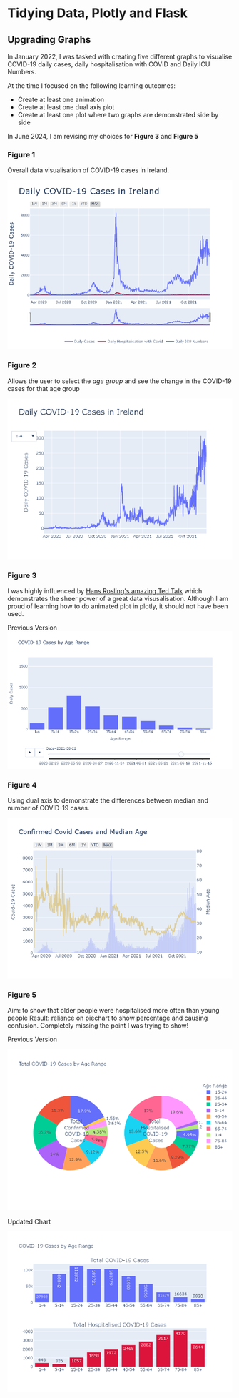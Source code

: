 # Tidying Data, Plotly and Flask

## Upgrading Graphs
In January 2022, I was tasked with creating five different graphs to visualise COVID-19 daily cases, daily hospitalisation with COVID and Daily ICU Numbers. 

At the time I focused on the following learning outcomes:
- Create at least one animation
- Create at least one dual axis plot
- Create at least one plot where two graphs are demonstrated side by side

In June 2024, I am revising my choices for **Figure 3** and **Figure 5**

### Figure 1
Overall data visualisation of COVID-19 cases in Ireland. 

<img src='https://github.com/kjonina/Presenting-Covid19-using-Flask/blob/main/screenshot/figure1.PNG'/></a>

### Figure 2
Allows the user to select the *age group* and see the change in the COVID-19 cases for that age group

<img src='https://github.com/kjonina/Presenting-Covid19-using-Flask/blob/main/screenshot/figure2.PNG'/></a>

### Figure 3
I was highly influenced by [Hans Rosling's amazing Ted Talk](https://www.youtube.com/watch?v=hVimVzgtD6w&ab_channel=TED) which demonstrates the sheer power of a great data visusalisation. Although I am proud of learning how to do animated plot in plotly, it should not have been used. 

Previous Version
<img src='https://github.com/kjonina/Presenting-Covid19-using-Flask/blob/main/screenshot/figure3.PNG'/></a>

### Figure 4
Using dual axis to demonstrate the differences between median and number of COVID-19 cases. 


<img src='https://github.com/kjonina/Presenting-Covid19-using-Flask/blob/main/screenshot/figure4.PNG'/></a>

### Figure 5

Aim: to show that older people were hospitalised more often than young people
Result: reliance on piechart to show percentage and causing confusion. Completely missing the point I was trying to show!

Previous Version

<img src='https://github.com/kjonina/Presenting-Covid19-using-Flask/blob/main/screenshot/figure5.PNG'/></a>

Updated Chart

<img src='https://github.com/kjonina/Presenting-Covid19-using-Flask/blob/main/screenshot/figure5_updated_v2.png'/></a>
